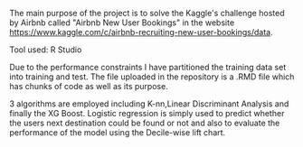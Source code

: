 The main purpose of the project is to solve the Kaggle's challenge hosted by Airbnb called "Airbnb New User Bookings" in the website  https://www.kaggle.com/c/airbnb-recruiting-new-user-bookings/data. 

Tool used: R Studio


Due to the performance constraints I have partitioned the training data set into training and test.
The file uploaded in the repository is a .RMD file which has chunks of code as well as its purpose.

3 algorithms are employed including K-nn,Linear Discriminant Analysis and finally the XG Boost.
Logistic regression is simply used to predict whether the users next destination could be found or not and also to evaluate the performance of the model using the Decile-wise lift chart.

